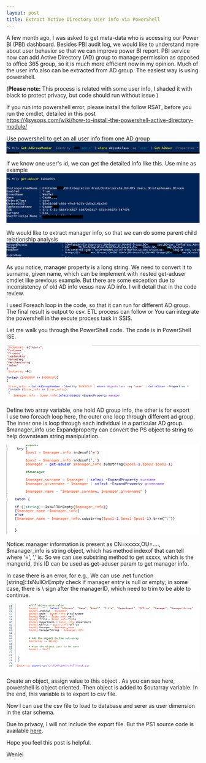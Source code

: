 ```yaml
---
layout: post
title: Extract Active Directory User info via PowerShell 
---
```


A few month ago, I was asked to get meta-data who is accessing our Power BI (PBI) dashboard.  Besides PBI audit log, we would like to understand more about user behavior so that we can improve power BI report. PBI service now can add Active Directory (AD) group to manage permission as opposed to office 365 group, so it is much more efficient now in my opinion. Much of the user info also can be extracted from AD group. The easiest way is using powershell.   

(**Please note:** This process is related with some user info, I shaded it with black to protect privacy, but code should run without issue )  

If you run into powershell error, please install the follow RSAT, before you run the cmdlet, detailed in this post  
<https://4sysops.com/wiki/how-to-install-the-powershell-active-directory-module/>

Use powershell to get an all user info from one  AD group  
<img src="/images/blog26/get-adgroup.png">   

if we know one user's id, we can get the detailed info like this. Use mine as example  
<img src="/images/blog26/get-aduser.png">  

We would like to extract manager info, so that we can do some parent child relationship analysis
<img src="/images/blog26/manager2.png">  

As you notice, manager property is a long string.  We need to convert it to surname, given name, which can be implement with nested get-aduser cmdlet like previous example.  But there are some exception due to inconsistency of old AD info vesus new AD info. I will detail that in the code review.  

I used Foreach loop in the code, so that it can run for different AD group.  The final result is output to csv. ETL process can follow or You can integrate the powershell in the excute process task in SSIS.  

Let me walk you through the PowerShell code. The code is in PowerShell ISE.  

<img src="/images/blog26/array_variable.PNG">  

Define two array variable, one hold AD group info, the other is for export   
I use two foreach loop here, the outer one loop through different ad group. The inner one is loop through each individual in a particular AD group.  
$manager_info use Expandproperty can convert the PS object to string to help downsteam string manipulation.

<img src="/images/blog26/try_catch.PNG">  

Notice: manager information is present as CN=xxxxx,OU=....,   $manager_info is string object, which has method indexof that can tell where ‘=’, ‘,’ is.  So we can use substring method to get xxxxx, which is the mangerid, this ID can be used as get-aduser param to get manager info. 

In case there is an error, for e.g., We can use .net function  [string]::IsNullOrEmpty  check if manager entry is null or empty; in some case, there is \ sign after the managerID, which need to trim to be able to continue.  

<img src="/images/blog26/export.PNG">  

Create an object, assign value to this object .  As you can see here, powershell is object oriented.  Then object is added to $outarray variable. In the end, this variable is to export to csv file.  

Now I can use the csv file to load to database and serer as user dimension in the star schema.  

Due to privacy, I will not include the export file. But the PS1 source code is available <a href="Files/ad_group.ps1">here</a>.

Hope you feel this post is helpful.

Wenlei

